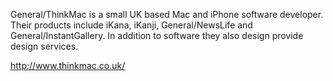 General/ThinkMac is a small UK based Mac and iPhone software developer. Their products include iKana, iKanji, General/NewsLife and General/InstantGallery. In addition to software they also design provide design services.

http://www.thinkmac.co.uk/